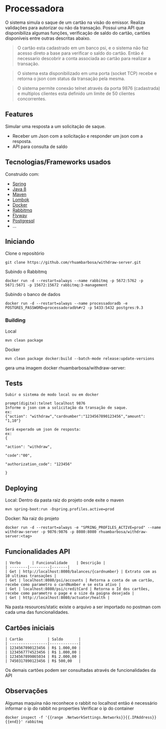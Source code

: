 # Processadora
O sistema simula o saque de um cartão na visão do emissor. Realiza validações para autorizar ou não da transação.
Possui uma API que disponibiliza algumas funções, verificação de saldo do cartão, cartões disponíveis entre outras descritas abaixo.
> O cartão esta cadastrado em um banco psi, e o sistema não faz acesso direto a base para verificar o saldo do cartão. Então é
necessario descobrir a conta associada ao cartão para realizar a transação.

> O sistema esta disponibilizado em uma porta (socket TCP) recebe e retorna o json com status da transação pela mesma.

> O sistema permite conexão telnet através da porta 9876 (cadastrada) e multiplos clientes esta definido um limite de 50 clientes concorrentes.  
## Features
Simular uma resposta a um solicitação de saque.
- Receber um Json com a solicitação e responder um json com a resposta.
- API para consulta de saldo
## Tecnologias/Frameworks usados
Construido com:
- [Spring](https://spring.io/)
- [Java 8](https://www.oracle.com/technetwork/pt/java/javase/downloads/jdk8-downloads-2133151.html)
- [Maven](https://maven.apache.org/)
- [Lombok](https://projectlombok.org/)
- [Docker](https://docs.docker.com/install/)
- [Rabbitmq](https://www.rabbitmq.com/)
- [Flyway](https://flywaydb.org/)
- [Postgresql](https://www.postgresql.org/)
- ...
## Iniciando
Clone o repositório
```shell
git clone https://github.com/rhuambarbosa/withdraw-server.git
```
Subindo o Rabbitmq 
```shell
docker run -d --restart=always --name rabbitmq -p 5672:5762 -p 5671:5671 -p 15672:15672 rabbitmq:3-management
```
Subindo o banco de dados 
```shell
docker run -d --restart=always --name processadoradb -e POSTGRES_PASSWORD=processadoradb%#r2 -p 5433:5432 postgres:9.3
```
### Building
Local
```shell
mvn clean package
```
Docker
```shell
mvn clean package docker:build --batch-mode release:update-versions 
```
gera uma imagem docker rhuambarbosa/withdraw-server:<version>
## Tests
```shell
Subir o sistema de modo local ou em docker

prompt(digite):telnet localhost 9876
Informe o json com a solicitação da transação de saque.
ex: 
{"action": "withdraw","cardnumber":"1234567890123456","amount": "1,10"}

Será experado um json de resposta:
ex:
{

"action": "withdraw",

"code":"00",

"authorization_code": "123456"

}  
```
## Deploying
Local: Dentro da pasta raiz do projeto onde exite o maven
```shell
mvn spring-boot:run -Dspring.profiles.active=prod
``` 
Docker: Na raiz do projeto
```shell
docker run -d --restart=always -e "SPRING_PROFILES_ACTIVE=prod" --name withdraw-server -p 9876:9876 -p 8080:8080 rhuambarbosa/withdraw-server:<tag>
```  
## Funcionalidades API
```shell
| Verbo     | Funcionalidade    | Descrição |
| --------|---------|-------|
| Get | http://localhost:8080/balances/{cardnumber} | Extrato com as 10 ultimas transações |
| Get | localhost:8080/psi/accounts | Retorna a conta de um cartão, recebe como parametro o cardNumber e se esta ativo |
| Get | localhost:8080/psi/creditCard | Retorna o Id dos cartões, recebe como parametro o page e o size da paigna desejada |
| Get | http://localhost:8080/actuator/health |
``` 
Na pasta resources/static existe o arquivo a ser importado no postman com cada uma das funcionalidades.
## Cartões iniciais
```shell
| Cartão           | Saldo       |
| -----------------|-------------|
| 1234567890123456 | R$ 1.000,00 |
| 1234567774523456 | R$ 1.000,00 |
| 1234567899865034 | R$ 2.000,00 |
| 7450317890123456 | R$ 500,00   |
``` 
Os demais cartões podem ser consultadas através de funcionalidades da API
## Observações
Algumas maquina não reconhece o rabbit no localhost então é necessário informar o ip do rabbit no properties
Verificar o ip do container
```shell
docker inspect -f '{{range .NetworkSettings.Networks}}{{.IPAddress}}{{end}}' rabbitmq
```